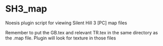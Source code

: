 # SH3_map
Noesis plugin script for viewing Silent Hill 3 [PC] map files

Remember to put the GB.tex and relevant TR.tex in the same directory as the .map file. Plugin will look for texture in those files
